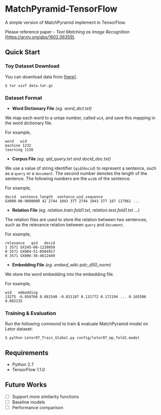 # MatchPyramid-TensorFlow
A simple version of MatchPyramid implement in TensorFlow.

Please reference paper - *Text Matching as Image Recognition* [https://arxiv.org/abs/1602.06359].

## Quick Start

### Toy Dataset Download
You can download data from [[here]](http://pan.baidu.com/s/1eSot4hO).

    $ tar xzvf data.tar.gz

### Dataset Format

- **Word Dictionary File**   *(eg. word_dict.txt)*

We map each word to a uniqe number, called `wid`, and save this mapping in the word dictionary file. 

For example,

```
word   wid
machine 1232
learning 1156
```

- **Corpus File**    *(eg. qid_query.txt and docid_doc.txt)*

We use a value of string identifier (`qid`/`docid`) to represent a sentence, such as a `query` or a `document`. The second number denotes the length of the sentence. The following numbers are the `wid`s of the sentence.

For example,

```
docid  sentence_length  sentence_wid_sequence
GX000-00-0000000 42 2744 1043 377 2744 1043 377 187 117961 ...
```

- **Relation File**    *(eg. relation.train.fold1.txt, relation.test.fold1.txt ...)*

The relation files are used to store the relation between two sentences, such as the relevance relation between `query` and `document`.

For example,

```
relevance   qid   docid
1 3571 GX245-00-1220850
0 3571 GX004-51-0504917
0 3571 GX006-36-4612449
```

- **Embedding File**    *(eg. embed_wiki-pdc_d50_norm)*

We store the word embedding into the embedding file.

For example,

```
wid   embedding
13275 -0.050766 0.081548 -0.031107 0.131772 0.172194 ... 0.165506 0.002235
```

### Training & Evaluation
Run the following commond to train & evaluate MatchPyramid model on Letor dataset:

    $ python Letor07_Train_Global.py config/letor07_mp_fold1.model


## Requirements

* Python 2.7
* TensorFlow 1.1.0


## Future Works

- [ ] Support more similarity functions
- [ ] Baseline models
- [ ] Performance comparison
